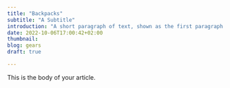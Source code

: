 ```yaml
---
title: "Backpacks"
subtitle: "A Subtitle"
introduction: "A short paragraph of text, shown as the first paragraph of the article, and on list pages."
date: 2022-10-06T17:00:42+02:00
thumbnail:
blog: gears
draft: true

---
```

This is the body of your article.

